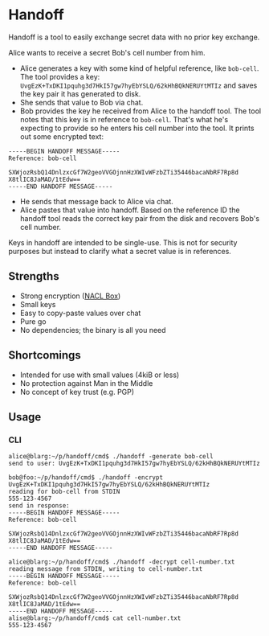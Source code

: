 # Handoff

Handoff is a tool to easily exchange secret data with no prior key exchange.

Alice wants to receive a secret Bob's cell number from him.

* Alice generates a key with some kind of helpful reference, like `bob-cell`. The tool provides a key: `UvgEzK+TxDKI1pquhg3d7HkI57gw7hyEbYSLQ/62kHhBQkNERUYtMTIz` and saves the key pair it has generated to disk.
* She sends that value to Bob via chat.
* Bob provides the key he received from Alice to the handoff tool. The tool notes that this key is in reference to `bob-cell`. That's what he's expecting to provide so he enters his cell number into the tool. It prints out some encrypted text:

```
-----BEGIN HANDOFF MESSAGE-----
Reference: bob-cell

SXWjozRsbQ14DnlzxcGf7W2geoVVGOjnnHzXWIvWFzbZTi35446bacaNbRF7Rp8d
X8tlIC8JaMAD/1tEdw==
-----END HANDOFF MESSAGE-----
```

* He sends that message back to Alice via chat.
* Alice pastes that value into handoff. Based on the reference ID the handoff tool reads the correct key pair from the disk and recovers Bob's cell number.

Keys in handoff are intended to be single-use. This is not for security purposes but instead to clarify what a secret value is in references.

## Strengths

* Strong encryption ([NACL Box](https://nacl.cr.yp.to/box.html))
* Small keys
* Easy to copy-paste values over chat
* Pure go
* No dependencies; the binary is all you need

## Shortcomings

* Intended for use with small values (4kiB or less)
* No protection against Man in the Middle
* No concept of key trust (e.g. PGP)

## Usage

### CLI

```
alice@blarg:~/p/handoff/cmd$ ./handoff -generate bob-cell
send to user: UvgEzK+TxDKI1pquhg3d7HkI57gw7hyEbYSLQ/62kHhBQkNERUYtMTIz

bob@foo:~/p/handoff/cmd$ ./handoff -encrypt UvgEzK+TxDKI1pquhg3d7HkI57gw7hyEbYSLQ/62kHhBQkNERUYtMTIz
reading for bob-cell from STDIN
555-123-4567
send in response:
-----BEGIN HANDOFF MESSAGE-----
Reference: bob-cell

SXWjozRsbQ14DnlzxcGf7W2geoVVGOjnnHzXWIvWFzbZTi35446bacaNbRF7Rp8d
X8tlIC8JaMAD/1tEdw==
-----END HANDOFF MESSAGE-----

alice@blarg:~/p/handoff/cmd$ ./handoff -decrypt cell-number.txt
reading message from STDIN, writing to cell-number.txt
-----BEGIN HANDOFF MESSAGE-----
Reference: bob-cell

SXWjozRsbQ14DnlzxcGf7W2geoVVGOjnnHzXWIvWFzbZTi35446bacaNbRF7Rp8d
X8tlIC8JaMAD/1tEdw==
-----END HANDOFF MESSAGE-----
alise@blarg:~/p/handoff/cmd$ cat cell-number.txt 
555-123-4567
```

